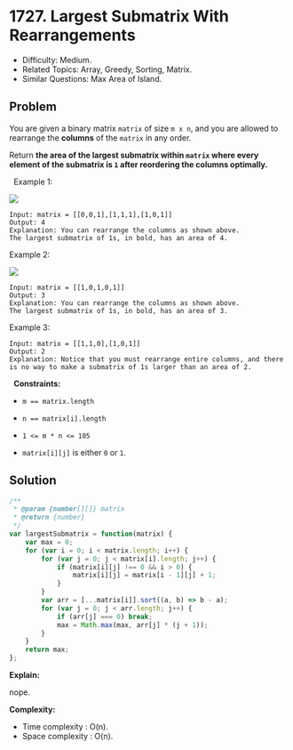 # 1727. Largest Submatrix With Rearrangements

- Difficulty: Medium.
- Related Topics: Array, Greedy, Sorting, Matrix.
- Similar Questions: Max Area of Island.

## Problem

You are given a binary matrix `matrix` of size `m x n`, and you are allowed to rearrange the **columns** of the `matrix` in any order.

Return **the area of the largest submatrix within **`matrix`** where **every** element of the submatrix is **`1`** after reordering the columns optimally.**

 
Example 1:

![](https://assets.leetcode.com/uploads/2020/12/29/screenshot-2020-12-30-at-40536-pm.png)

```
Input: matrix = [[0,0,1],[1,1,1],[1,0,1]]
Output: 4
Explanation: You can rearrange the columns as shown above.
The largest submatrix of 1s, in bold, has an area of 4.
```

Example 2:

![](https://assets.leetcode.com/uploads/2020/12/29/screenshot-2020-12-30-at-40852-pm.png)

```
Input: matrix = [[1,0,1,0,1]]
Output: 3
Explanation: You can rearrange the columns as shown above.
The largest submatrix of 1s, in bold, has an area of 3.
```

Example 3:

```
Input: matrix = [[1,1,0],[1,0,1]]
Output: 2
Explanation: Notice that you must rearrange entire columns, and there is no way to make a submatrix of 1s larger than an area of 2.
```

 
**Constraints:**


	
- `m == matrix.length`
	
- `n == matrix[i].length`
	
- `1 <= m * n <= 105`
	
- `matrix[i][j]` is either `0` or `1`.



## Solution

```javascript
/**
 * @param {number[][]} matrix
 * @return {number}
 */
var largestSubmatrix = function(matrix) {
    var max = 0;
    for (var i = 0; i < matrix.length; i++) {
        for (var j = 0; j < matrix[i].length; j++) {
            if (matrix[i][j] !== 0 && i > 0) {
                matrix[i][j] = matrix[i - 1][j] + 1;
            }
        }
        var arr = [...matrix[i]].sort((a, b) => b - a);
        for (var j = 0; j < arr.length; j++) {
            if (arr[j] === 0) break;
            max = Math.max(max, arr[j] * (j + 1));
        }
    }
    return max;
};
```

**Explain:**

nope.

**Complexity:**

* Time complexity : O(n).
* Space complexity : O(n).

